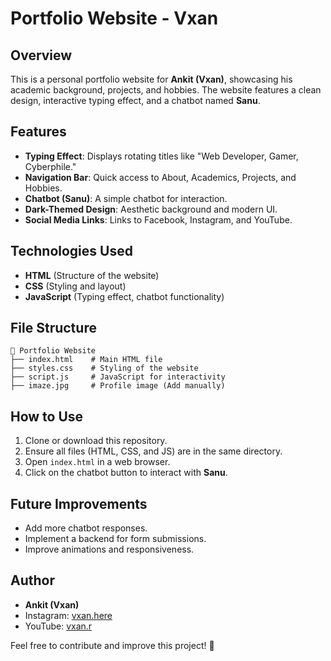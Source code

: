 # Portfolio Website - Vxan

## Overview
This is a personal portfolio website for **Ankit (Vxan)**, showcasing his academic background, projects, and hobbies. The website features a clean design, interactive typing effect, and a chatbot named **Sanu**.

## Features
- **Typing Effect**: Displays rotating titles like "Web Developer, Gamer, Cyberphile."
- **Navigation Bar**: Quick access to About, Academics, Projects, and Hobbies.
- **Chatbot (Sanu)**: A simple chatbot for interaction.
- **Dark-Themed Design**: Aesthetic background and modern UI.
- **Social Media Links**: Links to Facebook, Instagram, and YouTube.

## Technologies Used
- **HTML** (Structure of the website)
- **CSS** (Styling and layout)
- **JavaScript** (Typing effect, chatbot functionality)

## File Structure
```
📂 Portfolio Website
├── index.html    # Main HTML file
├── styles.css    # Styling of the website
├── script.js     # JavaScript for interactivity
├── imaze.jpg     # Profile image (Add manually)
```

## How to Use
1. Clone or download this repository.
2. Ensure all files (HTML, CSS, and JS) are in the same directory.
3. Open `index.html` in a web browser.
4. Click on the chatbot button to interact with **Sanu**.

## Future Improvements
- Add more chatbot responses.
- Implement a backend for form submissions.
- Improve animations and responsiveness.

## Author
- **Ankit (Vxan)**
- Instagram: [vxan.here](https://instagram.com/vxan.here)
- YouTube: [vxan.r](https://www.youtube.com/@vxan.r)

Feel free to contribute and improve this project! 🚀

